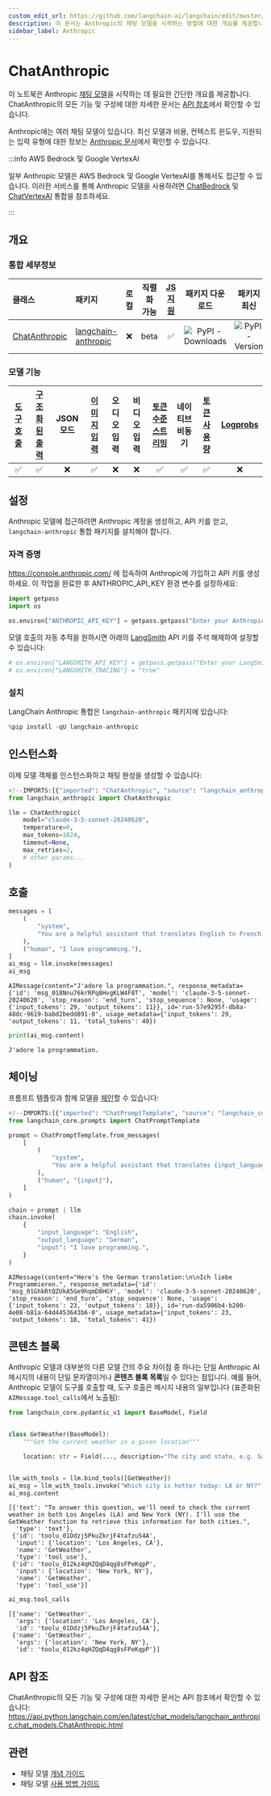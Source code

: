 ```yaml
---
custom_edit_url: https://github.com/langchain-ai/langchain/edit/master/docs/docs/integrations/chat/anthropic.ipynb
description: 이 문서는 Anthropic의 채팅 모델을 시작하는 방법에 대한 개요를 제공합니다. API 참조 및 통합 정보도 포함되어 있습니다.
sidebar_label: Anthropic
---
```


# ChatAnthropic

이 노트북은 Anthropic [채팅 모델](/docs/concepts/#chat-models)을 시작하는 데 필요한 간단한 개요를 제공합니다. ChatAnthropic의 모든 기능 및 구성에 대한 자세한 문서는 [API 참조](https://api.python.langchain.com/en/latest/chat_models/langchain_anthropic.chat_models.ChatAnthropic.html)에서 확인할 수 있습니다.

Anthropic에는 여러 채팅 모델이 있습니다. 최신 모델과 비용, 컨텍스트 윈도우, 지원되는 입력 유형에 대한 정보는 [Anthropic 문서](https://docs.anthropic.com/en/docs/models-overview)에서 확인할 수 있습니다.

:::info AWS Bedrock 및 Google VertexAI

일부 Anthropic 모델은 AWS Bedrock 및 Google VertexAI를 통해서도 접근할 수 있습니다. 이러한 서비스를 통해 Anthropic 모델을 사용하려면 [ChatBedrock](/docs/integrations/chat/bedrock/) 및 [ChatVertexAI](/docs/integrations/chat/google_vertex_ai_palm/) 통합을 참조하세요.

:::

## 개요
### 통합 세부정보

| 클래스 | 패키지 | 로컬 | 직렬화 가능 | [JS 지원](https://js.langchain.com/v0.2/docs/integrations/chat/anthropic) | 패키지 다운로드 | 패키지 최신 |
| :--- | :--- | :---: | :---: |  :---: | :---: | :---: |
| [ChatAnthropic](https://api.python.langchain.com/en/latest/chat_models/langchain_anthropic.chat_models.ChatAnthropic.html) | [langchain-anthropic](https://api.python.langchain.com/en/latest/anthropic_api_reference.html) | ❌ | beta | ✅ | ![PyPI - Downloads](https://img.shields.io/pypi/dm/langchain-anthropic?style=flat-square&label=%20) | ![PyPI - Version](https://img.shields.io/pypi/v/langchain-anthropic?style=flat-square&label=%20) |

### 모델 기능
| [도구 호출](/docs/how_to/tool_calling) | [구조화된 출력](/docs/how_to/structured_output/) | JSON 모드 | [이미지 입력](/docs/how_to/multimodal_inputs/) | 오디오 입력 | 비디오 입력 | [토큰 수준 스트리밍](/docs/how_to/chat_streaming/) | 네이티브 비동기 | [토큰 사용량](/docs/how_to/chat_token_usage_tracking/) | [Logprobs](/docs/how_to/logprobs/) |
| :---: | :---: | :---: | :---: |  :---: | :---: | :---: | :---: | :---: | :---: |
| ✅ | ✅ | ❌ | ✅ | ❌ | ❌ | ✅ | ✅ | ✅ | ❌ | 

## 설정

Anthropic 모델에 접근하려면 Anthropic 계정을 생성하고, API 키를 얻고, `langchain-anthropic` 통합 패키지를 설치해야 합니다.

### 자격 증명

https://console.anthropic.com/ 에 접속하여 Anthropic에 가입하고 API 키를 생성하세요. 이 작업을 완료한 후 ANTHROPIC_API_KEY 환경 변수를 설정하세요:

```python
import getpass
import os

os.environ["ANTHROPIC_API_KEY"] = getpass.getpass("Enter your Anthropic API key: ")
```


모델 호출의 자동 추적을 원하시면 아래의 [LangSmith](https://docs.smith.langchain.com/) API 키를 주석 해제하여 설정할 수 있습니다:

```python
# os.environ["LANGSMITH_API_KEY"] = getpass.getpass("Enter your LangSmith API key: ")
# os.environ["LANGSMITH_TRACING"] = "true"
```


### 설치

LangChain Anthropic 통합은 `langchain-anthropic` 패키지에 있습니다:

```python
%pip install -qU langchain-anthropic
```


## 인스턴스화

이제 모델 객체를 인스턴스화하고 채팅 완성을 생성할 수 있습니다:

```python
<!--IMPORTS:[{"imported": "ChatAnthropic", "source": "langchain_anthropic", "docs": "https://api.python.langchain.com/en/latest/chat_models/langchain_anthropic.chat_models.ChatAnthropic.html", "title": "ChatAnthropic"}]-->
from langchain_anthropic import ChatAnthropic

llm = ChatAnthropic(
    model="claude-3-5-sonnet-20240620",
    temperature=0,
    max_tokens=1024,
    timeout=None,
    max_retries=2,
    # other params...
)
```


## 호출

```python
messages = [
    (
        "system",
        "You are a helpful assistant that translates English to French. Translate the user sentence.",
    ),
    ("human", "I love programming."),
]
ai_msg = llm.invoke(messages)
ai_msg
```


```output
AIMessage(content="J'adore la programmation.", response_metadata={'id': 'msg_018Nnu76krRPq8HvgKLW4F8T', 'model': 'claude-3-5-sonnet-20240620', 'stop_reason': 'end_turn', 'stop_sequence': None, 'usage': {'input_tokens': 29, 'output_tokens': 11}}, id='run-57e9295f-db8a-48dc-9619-babd2bedd891-0', usage_metadata={'input_tokens': 29, 'output_tokens': 11, 'total_tokens': 40})
```


```python
print(ai_msg.content)
```

```output
J'adore la programmation.
```

## 체이닝

프롬프트 템플릿과 함께 모델을 [체인](/docs/how_to/sequence/)할 수 있습니다:

```python
<!--IMPORTS:[{"imported": "ChatPromptTemplate", "source": "langchain_core.prompts", "docs": "https://api.python.langchain.com/en/latest/prompts/langchain_core.prompts.chat.ChatPromptTemplate.html", "title": "ChatAnthropic"}]-->
from langchain_core.prompts import ChatPromptTemplate

prompt = ChatPromptTemplate.from_messages(
    [
        (
            "system",
            "You are a helpful assistant that translates {input_language} to {output_language}.",
        ),
        ("human", "{input}"),
    ]
)

chain = prompt | llm
chain.invoke(
    {
        "input_language": "English",
        "output_language": "German",
        "input": "I love programming.",
    }
)
```


```output
AIMessage(content="Here's the German translation:\n\nIch liebe Programmieren.", response_metadata={'id': 'msg_01GhkRtQZUkA5Ge9hqmD8HGY', 'model': 'claude-3-5-sonnet-20240620', 'stop_reason': 'end_turn', 'stop_sequence': None, 'usage': {'input_tokens': 23, 'output_tokens': 18}}, id='run-da5906b4-b200-4e08-b81a-64d4453643b6-0', usage_metadata={'input_tokens': 23, 'output_tokens': 18, 'total_tokens': 41})
```


## 콘텐츠 블록

Anthropic 모델과 대부분의 다른 모델 간의 주요 차이점 중 하나는 단일 Anthropic AI 메시지의 내용이 단일 문자열이거나 **콘텐츠 블록 목록**일 수 있다는 점입니다. 예를 들어, Anthropic 모델이 도구를 호출할 때, 도구 호출은 메시지 내용의 일부입니다 (표준화된 `AIMessage.tool_calls`에서 노출됨):

```python
from langchain_core.pydantic_v1 import BaseModel, Field


class GetWeather(BaseModel):
    """Get the current weather in a given location"""

    location: str = Field(..., description="The city and state, e.g. San Francisco, CA")


llm_with_tools = llm.bind_tools([GetWeather])
ai_msg = llm_with_tools.invoke("Which city is hotter today: LA or NY?")
ai_msg.content
```


```output
[{'text': "To answer this question, we'll need to check the current weather in both Los Angeles (LA) and New York (NY). I'll use the GetWeather function to retrieve this information for both cities.",
  'type': 'text'},
 {'id': 'toolu_01Ddzj5PkuZkrjF4tafzu54A',
  'input': {'location': 'Los Angeles, CA'},
  'name': 'GetWeather',
  'type': 'tool_use'},
 {'id': 'toolu_012kz4qHZQqD4qg8sFPeKqpP',
  'input': {'location': 'New York, NY'},
  'name': 'GetWeather',
  'type': 'tool_use'}]
```


```python
ai_msg.tool_calls
```


```output
[{'name': 'GetWeather',
  'args': {'location': 'Los Angeles, CA'},
  'id': 'toolu_01Ddzj5PkuZkrjF4tafzu54A'},
 {'name': 'GetWeather',
  'args': {'location': 'New York, NY'},
  'id': 'toolu_012kz4qHZQqD4qg8sFPeKqpP'}]
```


## API 참조

ChatAnthropic의 모든 기능 및 구성에 대한 자세한 문서는 API 참조에서 확인할 수 있습니다: https://api.python.langchain.com/en/latest/chat_models/langchain_anthropic.chat_models.ChatAnthropic.html

## 관련

- 채팅 모델 [개념 가이드](/docs/concepts/#chat-models)
- 채팅 모델 [사용 방법 가이드](/docs/how_to/#chat-models)